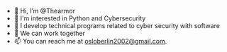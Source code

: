 - 👋 Hi, I’m @Thearmor
- 👀 I'm interested in Python and Cybersecurity
- 🌱 I develop technical programs related to cyber security with software
- 💞️ We can work together
- 📫 You can reach me at osloberlin2002@gmail.com.

<!---
Thearmor/Thearmor is a ✨ special ✨ repository because its `README.md` (this file) appears on your GitHub profile.
You can click the Preview link to take a look at your changes.
--->
